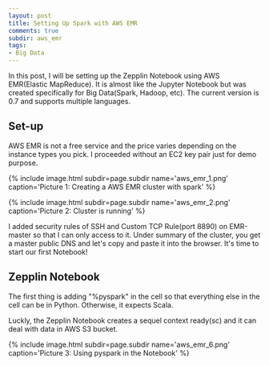 ```yaml
---
layout: post
title: Setting Up Spark with AWS EMR
comments: true
subdir: aws_emr
tags:
- Big Data
---
```


In this post, I will be setting up the Zepplin Notebook using AWS EMR(Elastic MapReduce). It is almost like the Jupyter Notebook but was created specifically for Big Data(Spark, Hadoop, etc). The current version is 0.7 and supports multiple languages.

## Set-up

AWS EMR is not a free service and the price varies depending on the instance types you pick. I proceeded without an EC2 key pair just for demo purpose.

{% include image.html subdir=page.subdir name='aws_emr_1.png' caption='Picture 1: Creating a AWS EMR cluster with spark' %}

{% include image.html subdir=page.subdir name='aws_emr_2.png' caption='Picture 2: Cluster is running' %}

I added security rules of SSH and Custom TCP Rule(port 8890) on EMR-master so that I can only access to it. Under summary of the cluster, you get a master public DNS and let's copy and paste it into the browser. It's time to start our first Notebook!

## Zepplin Notebook

The first thing is adding "%pyspark" in the cell so that everything else in the cell can be in Python. Otherwise, it expects Scala.

Luckly, the Zepplin Notebook creates a sequel context ready(sc) and it can deal with data in AWS S3 bucket.

{% include image.html subdir=page.subdir name='aws_emr_6.png' caption='Picture 3: Using pyspark in the Notebook' %}


